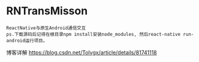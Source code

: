 # RNTransMisson
	ReactNative与原生Android通信交互
	ps.下载源码后记得在根目录npm install安装node_modules, 然后react-native run-android运行项目。
博客详解 https://blog.csdn.net/Tolvgx/article/details/81741118
